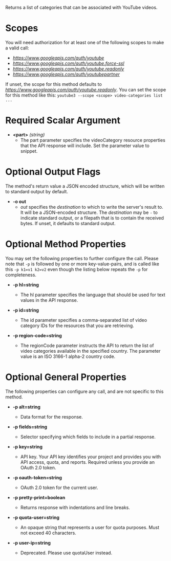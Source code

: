 Returns a list of categories that can be associated with YouTube videos.
# Scopes

You will need authorization for at least one of the following scopes to make a valid call:

* *https://www.googleapis.com/auth/youtube*
* *https://www.googleapis.com/auth/youtube.force-ssl*
* *https://www.googleapis.com/auth/youtube.readonly*
* *https://www.googleapis.com/auth/youtubepartner*

If unset, the scope for this method defaults to *https://www.googleapis.com/auth/youtube.readonly*.
You can set the scope for this method like this: `youtube3 --scope <scope> video-categories list ...`
# Required Scalar Argument
* **&lt;part&gt;** *(string)*
    - The part parameter specifies the videoCategory resource properties that the API response will include. Set the parameter value to snippet.

# Optional Output Flags

The method's return value a JSON encoded structure, which will be written to standard output by default.

* **-o out**
    - *out* specifies the *destination* to which to write the server's result to.
      It will be a JSON-encoded structure.
      The *destination* may be `-` to indicate standard output, or a filepath that is to contain the received bytes.
      If unset, it defaults to standard output.
# Optional Method Properties

You may set the following properties to further configure the call. Please note that `-p` is followed by one 
or more key-value-pairs, and is called like this `-p k1=v1 k2=v2` even though the listing below repeats the
`-p` for completeness.

* **-p hl=string**
    - The hl parameter specifies the language that should be used for text values in the API response.

* **-p id=string**
    - The id parameter specifies a comma-separated list of video category IDs for the resources that you are retrieving.

* **-p region-code=string**
    - The regionCode parameter instructs the API to return the list of video categories available in the specified country. The parameter value is an ISO 3166-1 alpha-2 country code.

# Optional General Properties

The following properties can configure any call, and are not specific to this method.

* **-p alt=string**
    - Data format for the response.

* **-p fields=string**
    - Selector specifying which fields to include in a partial response.

* **-p key=string**
    - API key. Your API key identifies your project and provides you with API access, quota, and reports. Required unless you provide an OAuth 2.0 token.

* **-p oauth-token=string**
    - OAuth 2.0 token for the current user.

* **-p pretty-print=boolean**
    - Returns response with indentations and line breaks.

* **-p quota-user=string**
    - An opaque string that represents a user for quota purposes. Must not exceed 40 characters.

* **-p user-ip=string**
    - Deprecated. Please use quotaUser instead.
